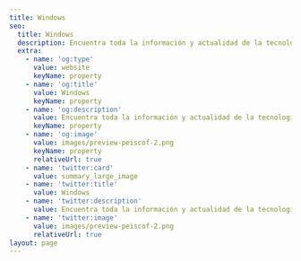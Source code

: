 ```yaml
---
title: Windows
seo:
  title: Windows
  description: Encuentra toda la información y actualidad de la tecnología en un solo lugar. Mira las últimas noticias sobre Windows.
  extra:
    - name: 'og:type'
      value: website
      keyName: property
    - name: 'og:title'
      value: Windows
      keyName: property
    - name: 'og:description'
      value: Encuentra toda la información y actualidad de la tecnología en un solo lugar. Mira las últimas noticias sobre Windows.
      keyName: property
    - name: 'og:image'
      value: images/preview-peiscof-2.png
      keyName: property
      relativeUrl: true
    - name: 'twitter:card'
      value: summary_large_image
    - name: 'twitter:title'
      value: Windows
    - name: 'twitter:description'
      value: Encuentra toda la información y actualidad de la tecnología en un solo lugar. Mira las últimas noticias sobre Windows.
    - name: 'twitter:image'
      value: images/preview-peiscof-2.png
      relativeUrl: true
layout: page
---
```

